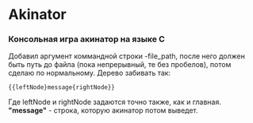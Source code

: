 # Akinator
### Консольная игра акинатор на языке C
Добавил аргумент коммандной строки -file_path, после него должен быть путь до файла 
(пока непрерывный, те без пробелов), потом сделаю по нормальному.
Дерево забивать так:
```
{{leftNode}message{rightNode}}
```
Где leftNode и rightNode задаются точно также, как и главная.
**"message"** - строка, которую акинатор потом выведет.